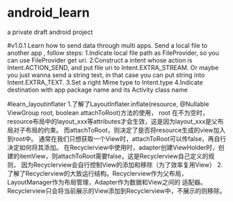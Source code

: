 # android_learn
a private draft android project

#v1.0.1 
Learn how to send data through multi apps.
Send a local file to another app , follow steps:
1.Indicate local file path as FileProvider, so you can use FileProvider get uri.
2.Construct a intent whose action is Intent.ACTION_SEND, and put file uri to Intent.EXTRA_STREAM.
Or maybe you just wanna send a string text, in that case you can put string into Intent.EXTRA_TEXT.
3.Set a right Mime type to Intent.type
4.Indicate destination with app package name and its Activity class name

#learn_layoutinflater
1.了解了LayoutInflater.inflate(resource, @Nullable ViewGroup root, boolean attachToRoot)方法的使用，
root 在不为空时，resource布局中的layout_xxx等attributes才会生效，这是因为layout_xxx是父布局对子布局的约束。
而attachToRoot，则决定了是否将resource生成的view加入到root中。
通常在我们只想获取一个View时，attachToRoot可以传false，再自行决定如何将其添加。
在Recyclerview中使用时，adapter创建ViewHolder时，创建的itemView，则attachToRoot需要false，这是Recyclerview自己定义的规则，
因为Recyclerview会自行控制View的添加和移除（为了效率复用View）
2.了解了Recyclerview的大致运行结构。Recyclerview作为父布局，LayoutManager作为布局管理，Adapter作为数据和View之间的
适配器。Recyclerview只会将当前展示的View添加到Recyclerview中，不展示的则移除。
